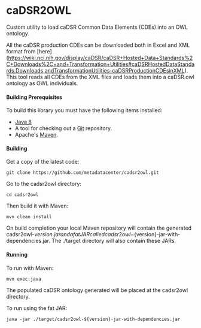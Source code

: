 caDSR2OWL
============

Custom utility to load caDSR Common Data Elements (CDEs) into an OWL ontology.

All the caDSR production CDEs can be downloaded both in Excel and XML format from [here] (https://wiki.nci.nih.gov/display/caDSR/caDSR+Hosted+Data+Standards%2C+Downloads%2C+and+Transformation+Utilities#caDSRHostedDataStandards,Downloads,andTransformationUtilities-caDSRProductionCDEsinXML). This tool reads all CDEs from the XML files and loads them into a caDSR.owl ontology as OWL individuals.

#### Building Prerequisites

To build this library you must have the following items installed:

+ [Java 8](http://www.oracle.com/technetwork/java/javase/downloads/index.html)
+ A tool for checking out a [Git](http://git-scm.com/) repository.
+ Apache's [Maven](http://maven.apache.org/index.html).

#### Building

Get a copy of the latest code:

`git clone https://github.com/metadatacenter/cadsr2owl.git`

Go to the cadsr2owl directory:

`cd cadsr2owl`

Then build it with Maven:

`mvn clean install`

On build completion your local Maven repository will contain the generated cadsr2owl-${version}.jar and a fat JAR called cadsr2owl-${version}-jar-with-dependencies.jar.
The ./target directory will also contain these JARs.

#### Running

To run with Maven:

`mvn exec:java`

The populated caDSR ontology generated will be placed at the cadsr2owl directory.

To run using the fat JAR:

`java -jar ./target/cadsr2owl-${version}-jar-with-dependencies.jar`
